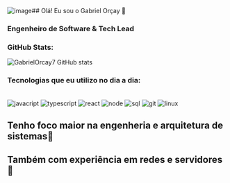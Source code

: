 ![image](https://github.com/GabrielOrcay7/GabrielOrcay7/assets/94321931/a17c08d9-80c4-4965-b056-a15572c8dbcb)## Olá! Eu sou o Gabriel Orçay 👋
### Engenheiro de Software & Tech Lead

### GitHub Stats:


![GabrielOrcay7 GitHub stats](https://github-readme-stats.vercel.app/api?username=GabrielOrcay7&show_icons=true&theme=tokyonight)

### Tecnologias que eu utilizo no dia a dia:

<div style="display: inline_block"><br/>
  <img align="center" alt="javacript" src="https://img.shields.io/badge/JavaScript-323330?style=for-the-badge&logo=javascript&logoColor=F7DF1" />
  <img align="center" alt="typescript" src="https://img.shields.io/badge/TypeScript-007ACC?style=for-the-badge&logo=typescript&logoColor=white" />
  <img align="center" alt="react" src="https://img.shields.io/badge/Node.js-43853D?style=for-the-badge&logo=node.js&logoColor=white" />
  <img align="center" alt="node" src="https://img.shields.io/badge/React-20232A?style=for-the-badge&logo=react&logoColor=61DAFB" />
  <img align="center" alt="sql" src="https://img.shields.io/badge/Microsoft_SQL_Server-CC2927?style=for-the-badge&logo=microsoft-sql-server&logoColor=white" />
  <img align="center" alt="git" src="https://img.shields.io/badge/GIT-E44C30?style=for-the-badge&logo=git&logoColor=white" />
  <img align="center" alt="linux" src="https://img.shields.io/badge/Linux-FCC624?style=for-the-badge&logo=linux&logoColor=black" />

</div>



## Tenho foco maior na engenheria e arquitetura de sistemas👾
## Também com experiência em redes e servidores 🙂
